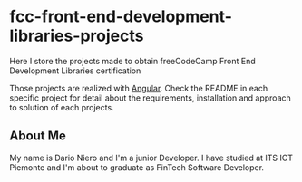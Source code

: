 # fcc-front-end-development-libraries-projects
Here I store the projects made to obtain freeCodeCamp Front End Development Libraries certification

Those projects are realized with [Angular](https://angular.io). Check the README in each specific project for detail about the requirements, installation and approach to solution of each projects.

## About Me

My name is Dario Niero and I'm a junior Developer. I have studied at ITS ICT Piemonte and I'm about to graduate as FinTech Software Developer.